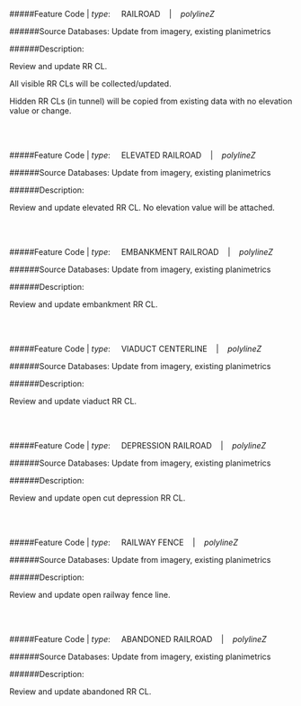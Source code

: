 #####Feature Code | *type*:&nbsp;&nbsp;&nbsp;&nbsp;&nbsp;RAILROAD&nbsp;&nbsp;&nbsp; | &nbsp;&nbsp;&nbsp;*polylineZ*

######Source Databases: Update from imagery, existing planimetrics

######Description:

Review and update RR CL.

All visible RR CLs will be collected/updated.

Hidden RR CLs (in tunnel) will be copied from existing data with no elevation value or change.

<br></br>

#####Feature Code | *type*:&nbsp;&nbsp;&nbsp;&nbsp;&nbsp;ELEVATED RAILROAD&nbsp;&nbsp;&nbsp; | &nbsp;&nbsp;&nbsp;*polylineZ*

######Source Databases: Update from imagery, existing planimetrics

######Description:

Review and update elevated RR CL. No elevation value will be attached.

<br></br>

#####Feature Code | *type*:&nbsp;&nbsp;&nbsp;&nbsp;&nbsp;EMBANKMENT RAILROAD&nbsp;&nbsp;&nbsp; | &nbsp;&nbsp;&nbsp;*polylineZ*

######Source Databases: Update from imagery, existing planimetrics

######Description:

Review and update embankment RR CL.

<br></br>

#####Feature Code | *type*:&nbsp;&nbsp;&nbsp;&nbsp;&nbsp;VIADUCT CENTERLINE&nbsp;&nbsp;&nbsp; | &nbsp;&nbsp;&nbsp;*polylineZ*

######Source Databases: Update from imagery, existing planimetrics

######Description:

Review and update viaduct RR CL.

<br></br>

#####Feature Code | *type*:&nbsp;&nbsp;&nbsp;&nbsp;&nbsp;DEPRESSION RAILROAD&nbsp;&nbsp;&nbsp; | &nbsp;&nbsp;&nbsp;*polylineZ*

######Source Databases: Update from imagery, existing planimetrics

######Description:

Review and update open cut depression RR CL.

<br></br>

#####Feature Code | *type*:&nbsp;&nbsp;&nbsp;&nbsp;&nbsp;RAILWAY FENCE&nbsp;&nbsp;&nbsp; | &nbsp;&nbsp;&nbsp;*polylineZ*

######Source Databases: Update from imagery, existing planimetrics

######Description:

Review and update open railway fence line.

<br></br>

#####Feature Code | *type*:&nbsp;&nbsp;&nbsp;&nbsp;&nbsp;ABANDONED RAILROAD&nbsp;&nbsp;&nbsp; | &nbsp;&nbsp;&nbsp;*polylineZ*

######Source Databases: Update from imagery, existing planimetrics

######Description:

Review and update abandoned RR CL.
